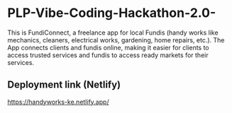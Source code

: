 # PLP-Vibe-Coding-Hackathon-2.0-
This is FundiConnect, a freelance app for local Fundis (handy works like mechanics, cleaners, electrical works, gardening, home repairs, etc.). The App connects clients and fundis online, making it easier for clients to access trusted services and fundis to access ready markets for their services.

## Deployment link (Netlify)
https://handyworks-ke.netlify.app/
